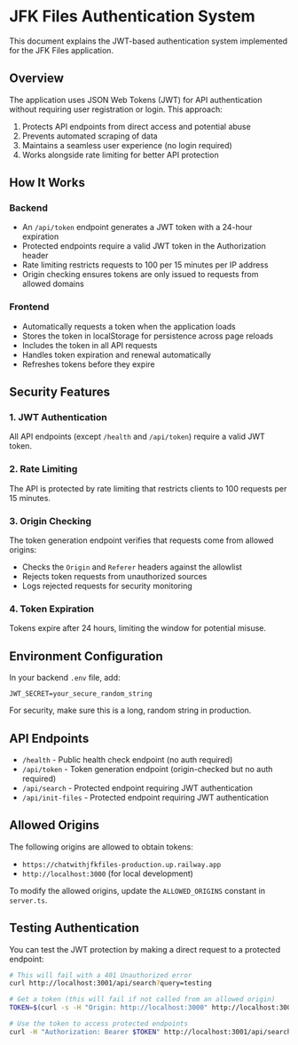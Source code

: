 # JFK Files Authentication System

This document explains the JWT-based authentication system implemented for the JFK Files application.

## Overview

The application uses JSON Web Tokens (JWT) for API authentication without requiring user registration or login. This approach:

1. Protects API endpoints from direct access and potential abuse
2. Prevents automated scraping of data
3. Maintains a seamless user experience (no login required)
4. Works alongside rate limiting for better API protection

## How It Works

### Backend
- An `/api/token` endpoint generates a JWT token with a 24-hour expiration
- Protected endpoints require a valid JWT token in the Authorization header
- Rate limiting restricts requests to 100 per 15 minutes per IP address
- Origin checking ensures tokens are only issued to requests from allowed domains

### Frontend
- Automatically requests a token when the application loads
- Stores the token in localStorage for persistence across page reloads
- Includes the token in all API requests
- Handles token expiration and renewal automatically
- Refreshes tokens before they expire

## Security Features

### 1. JWT Authentication
All API endpoints (except `/health` and `/api/token`) require a valid JWT token.

### 2. Rate Limiting
The API is protected by rate limiting that restricts clients to 100 requests per 15 minutes.

### 3. Origin Checking
The token generation endpoint verifies that requests come from allowed origins:
- Checks the `Origin` and `Referer` headers against the allowlist
- Rejects token requests from unauthorized sources
- Logs rejected requests for security monitoring

### 4. Token Expiration
Tokens expire after 24 hours, limiting the window for potential misuse.

## Environment Configuration

In your backend `.env` file, add:

```
JWT_SECRET=your_secure_random_string
```

For security, make sure this is a long, random string in production.

## API Endpoints

- `/health` - Public health check endpoint (no auth required)
- `/api/token` - Token generation endpoint (origin-checked but no auth required)
- `/api/search` - Protected endpoint requiring JWT authentication
- `/api/init-files` - Protected endpoint requiring JWT authentication

## Allowed Origins

The following origins are allowed to obtain tokens:
- `https://chatwithjfkfiles-production.up.railway.app`
- `http://localhost:3000` (for local development)

To modify the allowed origins, update the `ALLOWED_ORIGINS` constant in `server.ts`.

## Testing Authentication

You can test the JWT protection by making a direct request to a protected endpoint:

```bash
# This will fail with a 401 Unauthorized error
curl http://localhost:3001/api/search?query=testing

# Get a token (this will fail if not called from an allowed origin)
TOKEN=$(curl -s -H "Origin: http://localhost:3000" http://localhost:3001/api/token | jq -r '.token')

# Use the token to access protected endpoints
curl -H "Authorization: Bearer $TOKEN" http://localhost:3001/api/search?query=testing
``` 